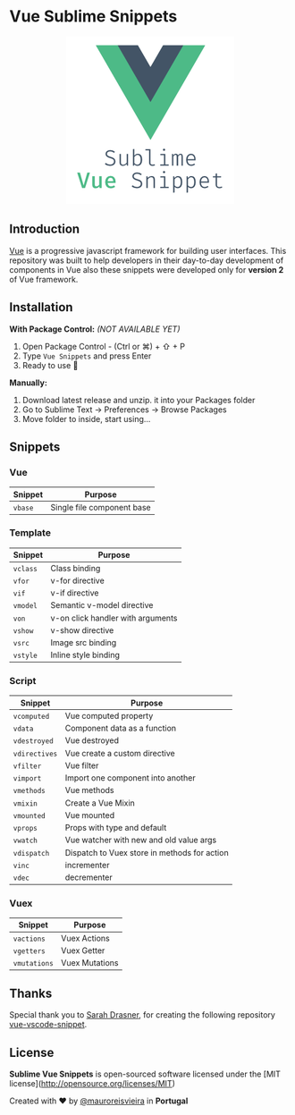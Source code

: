 # Vue Sublime Snippets

<p align="center"><img src="assets/vue-logo.png" width="300"/></p>

## Introduction

[Vue](https://vuejs.org/) is a progressive javascript framework for building user interfaces.
This repository was built to help developers in their day-to-day development of components in Vue also these snippets were developed only for **version 2** of Vue framework.

## Installation

**With Package Control:** _(NOT AVAILABLE YET)_
1. Open Package Control - (Ctrl or ⌘) + ⇧ + P
2. Type `Vue Snippets` and press Enter
3. Ready to use 🎉

**Manually:**
1. Download latest release and unzip. it into your Packages folder
2. Go to Sublime Text → Preferences → Browse Packages
3. Move folder to inside, start using...

## Snippets

### Vue

| Snippet | Purpose |
| --- | --- |
| `vbase` | Single file component base |

### Template

| Snippet | Purpose |
| --- | --- |
| `vclass` | Class binding |
| `vfor` | v-for directive |
| `vif` | v-if directive |
| `vmodel` | Semantic v-model directive |
| `von` | v-on click handler with arguments |
| `vshow` | v-show directive |
| `vsrc` | Image src binding |
| `vstyle` | Inline style binding |

### Script

| Snippet | Purpose |
| ---  | --- |
| `vcomputed` | Vue computed property |
| `vdata` | Component data as a function |
| `vdestroyed` | Vue destroyed |
| `vdirectives` | Vue create a custom directive |
| `vfilter` | Vue filter |
| `vimport` | Import one component into another  |
| `vmethods` | Vue methods |
| `vmixin` | Create a Vue Mixin |
| `vmounted` | Vue mounted |
| `vprops` | Props with type and default |
| `vwatch` | Vue watcher with new and old value args |
| `vdispatch` | Dispatch to Vuex store in methods for action |
| `vinc` | incrementer |
| `vdec` | decrementer |

### Vuex

| Snippet | Purpose |
| ---| --- |
| `vactions` | Vuex Actions |
| `vgetters` | Vuex Getter |
| `vmutations` | Vuex Mutations |


## Thanks
Special thank you to [Sarah Drasner](https://twitter.com/sarah_edo), for creating the following repository [vue-vscode-snippet](https://github.com/sdras/vue-vscode-snippets).

## License

**Sublime Vue Snippets** is open-sourced software licensed under the \[MIT license\](http://opensource.org/licenses/MIT)

Created with ♥️ by [@mauroreisvieira](https://twitter.com/mauroreisvieira) in **Portugal**
